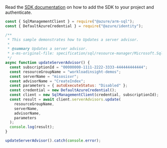 Read the [SDK documentation](https://github.com/Azure/azure-sdk-for-js/blob/%40azure%2Farm-sql_9.0.1/sdk/sql/arm-sql/README.md) on how to add the SDK to your project and authenticate.

```javascript
const { SqlManagementClient } = require("@azure/arm-sql");
const { DefaultAzureCredential } = require("@azure/identity");

/**
 * This sample demonstrates how to Updates a server advisor.
 *
 * @summary Updates a server advisor.
 * x-ms-original-file: specification/sql/resource-manager/Microsoft.Sql/preview/2020-11-01-preview/examples/ServerAdvisorUpdate.json
 */
async function updateServerAdvisor() {
  const subscriptionId = "00000000-1111-2222-3333-444444444444";
  const resourceGroupName = "workloadinsight-demos";
  const serverName = "misosisvr";
  const advisorName = "CreateIndex";
  const parameters = { autoExecuteStatus: "Disabled" };
  const credential = new DefaultAzureCredential();
  const client = new SqlManagementClient(credential, subscriptionId);
  const result = await client.serverAdvisors.update(
    resourceGroupName,
    serverName,
    advisorName,
    parameters
  );
  console.log(result);
}

updateServerAdvisor().catch(console.error);
```
